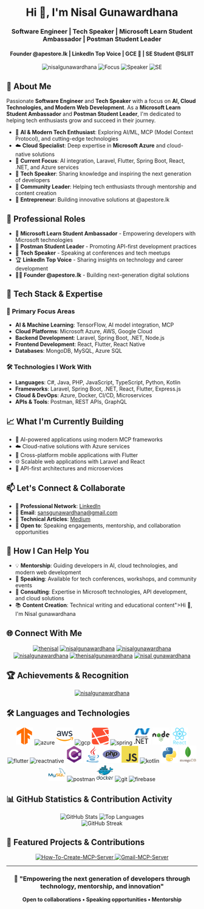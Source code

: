 <h1 align="center">Hi 👋, I'm Nisal Gunawardhana</h1>
<h3 align="center">Software Engineer | Tech Speaker | Microsoft Learn Student Ambassador | Postman Student Leader</h3>
<h4 align="center">Founder @apestore.lk | LinkedIn Top Voice | GCE 🚩 | SE Student @SLIIT</h4>

<p align="center">
  <img src="https://komarev.com/ghpvc/?username=nisalgunawardhana&label=Profile%20views&color=0e75b6&style=flat" alt="nisalgunawardhana" />
  <img src="https://img.shields.io/badge/Focus-AI%20%26%20Cloud%20Technologies-blue" alt="Focus" />
  <img src="https://img.shields.io/badge/Role-Tech%20Speaker-green" alt="Speaker" />
  <img src="https://img.shields.io/badge/Role-Software%20Engineer-green" alt="SE" />
</p>

## 🚀 About Me

Passionate **Software Engineer** and **Tech Speaker** with a focus on **AI, Cloud Technologies, and Modern Web Development**. As a **Microsoft Learn Student Ambassador** and **Postman Student Leader**, I'm dedicated to helping tech enthusiasts grow and succeed in their journey.

- 🤖 **AI & Modern Tech Enthusiast**: Exploring AI/ML, MCP (Model Context Protocol), and cutting-edge technologies
- ☁️ **Cloud Specialist**: Deep expertise in **Microsoft Azure** and cloud-native solutions
- 🎯 **Current Focus**: AI integration, Laravel, Flutter, Spring Boot, React, .NET, and Azure services
- 🎤 **Tech Speaker**: Sharing knowledge and inspiring the next generation of developers
- 🌟 **Community Leader**: Helping tech enthusiasts through mentorship and content creation
- 🏢 **Entrepreneur**: Building innovative solutions at @apestore.lk

## 💼 Professional Roles

- 🥇 **Microsoft Learn Student Ambassador** - Empowering developers with Microsoft technologies
- 📮 **Postman Student Leader** - Promoting API-first development practices
- 🎤 **Tech Speaker** - Speaking at conferences and tech meetups
- 🏆 **LinkedIn Top Voice** - Sharing insights on technology and career development
- 👨‍💼 **Founder @apestore.lk** - Building next-generation digital solutions

## 🔧 Tech Stack & Expertise

### 🎯 **Primary Focus Areas**
- **AI & Machine Learning**: TensorFlow, AI model integration, MCP
- **Cloud Platforms**: Microsoft Azure, AWS, Google Cloud
- **Backend Development**: Laravel, Spring Boot, .NET, Node.js
- **Frontend Development**: React, Flutter, React Native
- **Databases**: MongoDB, MySQL, Azure SQL

### 🛠️ **Technologies I Work With**
- **Languages**: C#, Java, PHP, JavaScript, TypeScript, Python, Kotlin
- **Frameworks**: Laravel, Spring Boot, .NET, React, Flutter, Express.js
- **Cloud & DevOps**: Azure, Docker, CI/CD, Microservices
- **APIs & Tools**: Postman, REST APIs, GraphQL

## 📈 What I'm Currently Building

- 🤖 AI-powered applications using modern MCP frameworks
- ☁️ Cloud-native solutions with Azure services
- 📱 Cross-platform mobile applications with Flutter
- 🌐 Scalable web applications with Laravel and React
- 🔧 API-first architectures and microservices

## 📫 Let's Connect & Collaborate

- 💼 **Professional Network**: [LinkedIn](https://www.linkedin.com/in/nisalgunawardhana/)
- 📧 **Email**: sansgunawardhana@gmail.com
- 📝 **Technical Articles**: [Medium](https://medium.com/@sansgunawardhana)
- 🚀 **Open to**: Speaking engagements, mentorship, and collaboration opportunities

## 🤝 How I Can Help You

- 💡 **Mentorship**: Guiding developers in AI, cloud technologies, and modern web development
- 🎤 **Speaking**: Available for tech conferences, workshops, and community events  
- 🔧 **Consulting**: Expertise in Microsoft technologies, API development, and cloud solutions
- 📚 **Content Creation**: Technical writing and educational content">Hi 👋, I'm Nisal gunawardhana</h1>

## 🌐 Connect With Me

<p align="center">
<a href="https://twitter.com/thenisal" target="_blank"><img align="center" src="https://raw.githubusercontent.com/rahuldkjain/github-profile-readme-generator/master/src/images/icons/Social/twitter.svg" alt="thenisal" height="30" width="40" /></a>
<a href="https://linkedin.com/in/nisalgunawardhana" target="_blank"><img align="center" src="https://raw.githubusercontent.com/rahuldkjain/github-profile-readme-generator/master/src/images/icons/Social/linked-in-alt.svg" alt="nisalgunawardhana" height="30" width="40" /></a>
<a href="https://stackoverflow.com/users/nisalgunawardhana" target="_blank"><img align="center" src="https://raw.githubusercontent.com/rahuldkjain/github-profile-readme-generator/master/src/images/icons/Social/stack-overflow.svg" alt="nisalgunawardhana" height="30" width="40" /></a>
<a href="https://fb.com/nisalgunawardhana" target="_blank"><img align="center" src="https://raw.githubusercontent.com/rahuldkjain/github-profile-readme-generator/master/src/images/icons/Social/facebook.svg" alt="nisalgunawardhana" height="30" width="40" /></a>
<a href="https://instagram.com/thenisalgunawardhana" target="_blank"><img align="center" src="https://raw.githubusercontent.com/rahuldkjain/github-profile-readme-generator/master/src/images/icons/Social/instagram.svg" alt="thenisalgunawardhana" height="30" width="40" /></a>
<a href="https://www.youtube.com/c/nisal gunawardhana" target="_blank"><img align="center" src="https://raw.githubusercontent.com/rahuldkjain/github-profile-readme-generator/master/src/images/icons/Social/youtube.svg" alt="nisal gunawardhana" height="30" width="40" /></a>
</p>

## 🏆 Achievements & Recognition

<p align="center">
  <a href="https://github.com/ryo-ma/github-profile-trophy">
    <img src="https://github-profile-trophy.vercel.app/?username=nisalgunawardhana&theme=darkhub&no-frame=true&no-bg=false&margin-w=4" alt="nisalgunawardhana" />
  </a>
</p>

## 🛠️ Languages and Technologies

<p align="center">
  <!-- AI & Cloud -->
  <img src="https://raw.githubusercontent.com/devicons/devicon/master/icons/tensorflow/tensorflow-original.svg" alt="tensorflow" width="45" height="45"/>
  <img src="https://www.vectorlogo.zone/logos/microsoft_azure/microsoft_azure-icon.svg" alt="azure" width="45" height="45"/>
  <img src="https://raw.githubusercontent.com/devicons/devicon/master/icons/amazonwebservices/amazonwebservices-original-wordmark.svg" alt="aws" width="45" height="45"/>
  <img src="https://www.vectorlogo.zone/logos/google_cloud/google_cloud-icon.svg" alt="gcp" width="45" height="45"/>
  
  <!-- Backend Technologies -->
  <img src="https://raw.githubusercontent.com/devicons/devicon/master/icons/laravel/laravel-plain.svg" alt="laravel" width="45" height="45"/>
  <img src="https://www.vectorlogo.zone/logos/springio/springio-icon.svg" alt="spring" width="45" height="45"/>
  <img src="https://raw.githubusercontent.com/devicons/devicon/master/icons/dot-net/dot-net-original-wordmark.svg" alt="dotnet" width="45" height="45"/>
  <img src="https://raw.githubusercontent.com/devicons/devicon/master/icons/nodejs/nodejs-original-wordmark.svg" alt="nodejs" width="45" height="45"/>
  
  <!-- Frontend & Mobile -->
  <img src="https://raw.githubusercontent.com/devicons/devicon/master/icons/react/react-original-wordmark.svg" alt="react" width="45" height="45"/>
  <img src="https://www.vectorlogo.zone/logos/flutterio/flutterio-icon.svg" alt="flutter" width="45" height="45"/>
  <img src="https://reactnative.dev/img/header_logo.svg" alt="reactnative" width="45" height="45"/>
  
  <!-- Programming Languages -->
  <img src="https://raw.githubusercontent.com/devicons/devicon/master/icons/csharp/csharp-original.svg" alt="csharp" width="45" height="45"/>
  <img src="https://raw.githubusercontent.com/devicons/devicon/master/icons/java/java-original.svg" alt="java" width="45" height="45"/>
  <img src="https://raw.githubusercontent.com/devicons/devicon/master/icons/php/php-original.svg" alt="php" width="45" height="45"/>
  <img src="https://raw.githubusercontent.com/devicons/devicon/master/icons/javascript/javascript-original.svg" alt="javascript" width="45" height="45"/>
  <img src="https://www.vectorlogo.zone/logos/kotlinlang/kotlinlang-icon.svg" alt="kotlin" width="45" height="45"/>
  <img src="https://raw.githubusercontent.com/devicons/devicon/master/icons/python/python-original.svg" alt="python" width="45" height="45"/>
  
  <!-- Databases -->
  <img src="https://raw.githubusercontent.com/devicons/devicon/master/icons/mongodb/mongodb-original-wordmark.svg" alt="mongodb" width="45" height="45"/>
  <img src="https://raw.githubusercontent.com/devicons/devicon/master/icons/mysql/mysql-original-wordmark.svg" alt="mysql" width="45" height="45"/>
  
  <!-- Tools & Others -->
  <img src="https://www.vectorlogo.zone/logos/getpostman/getpostman-icon.svg" alt="postman" width="45" height="45"/>
  <img src="https://raw.githubusercontent.com/devicons/devicon/master/icons/docker/docker-original-wordmark.svg" alt="docker" width="45" height="45"/>
  <img src="https://www.vectorlogo.zone/logos/git-scm/git-scm-icon.svg" alt="git" width="45" height="45"/>
  <img src="https://www.vectorlogo.zone/logos/firebase/firebase-icon.svg" alt="firebase" width="45" height="45"/>
</p>

## 📊 GitHub Statistics & Contribution Activity

<div align="center">
  <img src="https://github-readme-stats.vercel.app/api?username=nisalgunawardhana&show_icons=true&theme=tokyonight&hide_border=true&count_private=true" alt="GitHub Stats" height="165"/>
  <img src="https://github-readme-stats.vercel.app/api/top-langs?username=nisalgunawardhana&show_icons=true&theme=tokyonight&layout=compact&hide_border=true" alt="Top Languages" height="165"/>
</div>

<div align="center">
  <img src="https://github-readme-streak-stats.herokuapp.com/?user=nisalgunawardhana&theme=tokyonight&hide_border=true" alt="GitHub Streak" width="400"/>
</div>

## 🎯 Featured Projects & Contributions

<div align="center">
    <a href="https://github.com/nisalgunawardhana/How-To-Create-MCP-Server">
        <img src="https://github-readme-stats.vercel.app/api/pin/?username=nisalgunawardhana&repo=How-To-Create-MCP-Server&theme=tokyonight&hide_border=true" alt="How-To-Create-MCP-Server"/>
    </a>
    <a href="https://github.com/nisalgunawardhana/Gmail-MCP-Server">
        <img src="https://github-readme-stats.vercel.app/api/pin/?username=nisalgunawardhana&repo=Gmail-MCP-Server&theme=tokyonight&hide_border=true" alt="Gmail-MCP-Server"/>
    </a>
</div>

---

<div align="center">
<h3 align="center">💬 "Empowering the next generation of developers through technology, mentorship, and innovation"</h3>
<p align="center"><strong>Open to collaborations • Speaking opportunities • Mentorship</strong></p>

</div>
